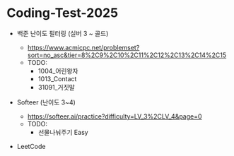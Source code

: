 # Coding-Test-2025

- 백준 난이도 필터링 (실버 3 ~ 골드)
    - https://www.acmicpc.net/problemset?sort=no_asc&tier=8%2C9%2C10%2C11%2C12%2C13%2C14%2C15
    - TODO:
        - 1004_어린왕자
        - 1013_Contact
        - 31091_거짓말

- Softeer (난이도 3~4)
    - https://softeer.ai/practice?difficulty=LV_3%2CLV_4&page=0
    - TODO:
        - 선물나눠주기 Easy

- LeetCode